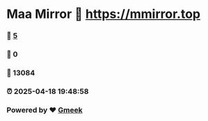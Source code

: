 # Maa Mirror :link: https://mmirror.top 
### :page_facing_up: [5](https://mmirror.top/tag.html) 
### :speech_balloon: 0 
### :hibiscus: 13084 
### :alarm_clock: 2025-04-18 19:48:58 
### Powered by :heart: [Gmeek](https://github.com/Meekdai/Gmeek)
